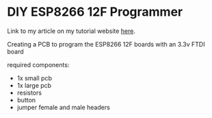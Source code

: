 # DIY ESP8266 12F Programmer

Link to my article on my tutorial website [here]().

Creating a PCB to program the ESP8266 12F boards with an 3.3v FTDI board

required components:

- 1x small pcb
- 1x large pcb
- resistors
- button
- jumper
female and male headers

